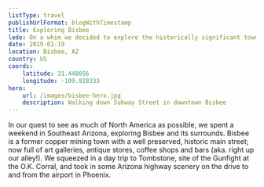 ```yaml
---
listType: travel
publishUrlFormat: blogWithTimestamp
title: Exploring Bisbee
lede: On a whim we decided to explore the historically significant town of Bisbee and its surrounds
date: 2019-01-19
location: Bisbee, AZ
country: US
coords:
    latitude: 31.448056
    longitude: -109.928333
hero:
    url: /images/bisbee-hero.jpg
    description: Walking down Subway Street in downtown Bisbee
---
```

In our quest to see as much of North America as possible, we spent a weekend in Southeast Arizona, exploring Bisbee and its surrounds. Bisbee is a former copper mining town with a well preserved, historic main street; now full of art galleries, antique stores, coffee shops and bars (aka. right up our alley!). We squeezed in a day trip to Tombstone, site of the Gunfight at the O.K. Corral, and took in some Arizona highway scenery on the drive to and from the airport in Phoenix.
